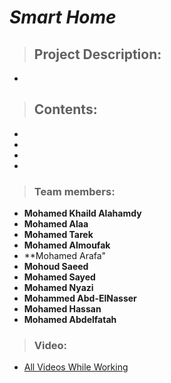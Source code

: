 # *Smart Home*
> ## Project Description:
   * 
   
> ## Contents:
   * 
   * 
   * 
   * 

    
> ### Team members:
   - **Mohamed Khaild Alahamdy** 
   - **Mohamed Alaa**
   - **Mohamed Tarek**
   - **Mohamed Almoufak**
   - **Mohamed Arafa"
   - **Mohoud Saeed**
   - **Mohamed Sayed**
   - **Mohamed Nyazi**
   - **Mohammed Abd-ElNasser**
   - **Mohamed Hassan**
   - **Mohamed Abdelfatah**

> ### Video:
  * <a href="https://drive.google.com/drive/folders/1aR-zq3P7UirBRzBJLVViHZiKuzgBb_qr">
            All Videos While Working  
   </a>
